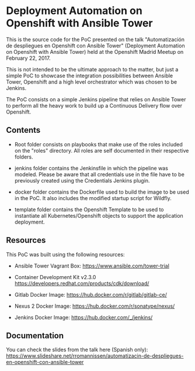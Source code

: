Deployment Automation on Openshift with Ansible Tower
=====================================================

This is the source code for the PoC presented on the talk "Automatización de despliegues en Openshift con Ansible Tower" (Deployment Automation on Openshift with Ansible Tower) held at the Openshift Madrid Meetup on February 22, 2017.

This is not intended to be the ultimate approach to the matter, but just a simple PoC to showcase the integration possibilities between Ansible Tower, Openshift and a high level orchestrator which was chosen to be Jenkins.

The PoC consists on a simple Jenkins pipeline that relies on Ansible Tower to perform all the heavy work to build up a Continuous Delivery flow over Openshift.

Contents
--------

- Root folder consists on playbooks that make use of the roles included on the "roles" directory. All roles are self documented in their respective folders.

- jenkins folder contains the Jenkinsfile in which the pipeline was modeled. Please be aware that all credentials use in the file have to be previously created using the Credentials Jenkins plugin.

- docker folder contains the Dockerfile used to build the image to be used in the PoC. It also includes the modified startup script for Wildfly.

- template folder contains the Openshift Template to be used to instantiate all Kubernetes/Openshift objects to support the application deployment.

Resources
---------

This PoC was built using the following resources:

- Ansible Tower Vagrant Box:
https://www.ansible.com/tower-trial

- Container Development Kit v2.3.0
https://developers.redhat.com/products/cdk/download/

- Gitlab Docker Image:
https://hub.docker.com/r/gitlab/gitlab-ce/

- Nexus 2 Docker Image:
https://hub.docker.com/r/sonatype/nexus/

- Jenkins Docker Image:
https://hub.docker.com/_/jenkins/

Documentation
-------------

You can check the slides from the talk here (Spanish only):
https://www.slideshare.net/rromannissen/automatizacin-de-despliegues-en-openshift-con-ansible-tower
